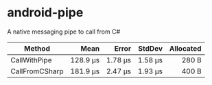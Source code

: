 # android-pipe

A native messaging pipe to call from C#

|         Method |     Mean |   Error |  StdDev | Allocated |
|--------------- |---------:|--------:|--------:|----------:|
|   CallWithPipe | 128.9 μs | 1.78 μs | 1.58 μs |     280 B |
| CallFromCSharp | 181.9 μs | 2.47 μs | 1.93 μs |     400 B |
